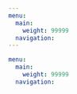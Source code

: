 ```yaml
---
menu:
  main:
    weight: 99999
  navigation:
---
```


```yaml
menu:
  main:
    weight: 99999
  navigation:
```
